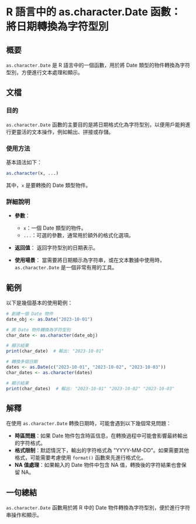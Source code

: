<!--
Meta Description: # R 語言中的 as.character.Date 函數：將日期轉換為字符型別 ## 概要 `as.character.Date` 是 R 語言中的一個函數，用於將 Date 類型的物件轉換為字符型別，方便進行文本處理和顯示。 ## 文檔 ### 目的 `as.character.Date` 函數...
Meta Keywords: date, character, 2023, date_obj, 物件轉換為字符型別
-->

# R 語言中的 as.character.Date 函數：將日期轉換為字符型別

## 概要
`as.character.Date` 是 R 語言中的一個函數，用於將 Date 類型的物件轉換為字符型別，方便進行文本處理和顯示。

## 文檔
### 目的
`as.character.Date` 函數的主要目的是將日期格式化為字符型別，以便用戶能夠進行更靈活的文本操作，例如輸出、拼接或存儲。

### 使用方法
基本語法如下：
```R
as.character(x, ...)
```
其中，`x` 是要轉換的 Date 類型物件。

### 詳細說明
- **參數**：
  - `x`：一個 Date 類型的物件。
  - `...`：可選的參數，通常用於額外的格式化選項。
  
- **返回值**：
  返回字符型別的日期表示。

- **使用場景**：
  當需要將日期顯示為字符串，或在文本數據中使用時，`as.character.Date` 是一個非常有用的工具。

## 範例
以下是幾個基本的使用範例：

```R
# 創建一個 Date 物件
date_obj <- as.Date("2023-10-01")

# 將 Date 物件轉換為字符型別
char_date <- as.character(date_obj)

# 顯示結果
print(char_date)  # 輸出: "2023-10-01"
```

```R
# 轉換多個日期
dates <- as.Date(c("2023-10-01", "2023-10-02", "2023-10-03"))
char_dates <- as.character(dates)

# 顯示結果
print(char_dates)  # 輸出: "2023-10-01" "2023-10-02" "2023-10-03"
```

## 解釋
在使用 `as.character.Date` 轉換日期時，可能會遇到以下幾個常見問題：
- **時區問題**：如果 Date 物件包含時區信息，在轉換過程中可能會影響最終輸出的字符格式。
- **格式限制**：默認情況下，輸出的字符格式為 "YYYY-MM-DD"。如果需要其他格式，可能需要考慮使用 `format()` 函數來先進行格式化。
- **NA 值處理**：如果輸入的 Date 物件中包含 NA 值，轉換後的字符結果也會保留 NA。

## 一句總結
`as.character.Date` 函數用於將 R 中的 Date 物件轉換為字符型別，便於進行字符串操作和顯示。